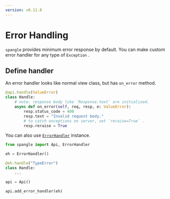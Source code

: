 ```yaml
---
version: v0.11.0
---
```


# Error Handling

`spangle` provides minimum error response by default. You can make custom error handler for any type of `Exception` .

## Define handler

An error handler looks like normal view class, but has `on_error` method.

```python
@api.handle(ValueError)
class Handle:
    # note: response body like `Response.text` are initialized.
    async def on_error(self, req, resp, e: ValueError):
        resp.status_code = 400
        resp.text = "Invalid request body."
        # to catch exceptions on server, set `reraise=True` .
        resp.reraise = True

```

You can also use [`ErrorHandler`](api/error_handler-py.md#ErrorHandler) instance.

```python
from spangle import Api, ErrorHandler

eh = ErrorHandler()

@eh.handle("TypeError")
class Handle:
    ...

api = Api()

api.add_error_handler(eh)

```
